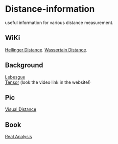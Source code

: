 # Distance-information
useful information for various distance measurement.

## WiKi
[Hellinger Distance](https://en.wikipedia.org/wiki/Hellinger_distance). 
[Wassertain Distance](https://en.wikipedia.org/wiki/Wasserstein_metric).

## Background
[Lebesgue](https://blog.sciencenet.cn/blog-752541-831225.html)  
[Tensor](https://blog.csdn.net/qimo601/article/details/109959663) (look the video link in the website!)

## Pic
[Visual Distance](https://twitter.com/gabrielpeyre/status/1299656980911587328)

## Book
[Real Analysis](http://www.cmat.edu.uy/~mordecki/courses/medida2013/book.pdf)
